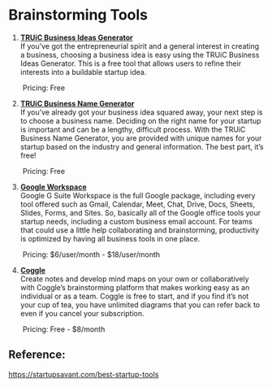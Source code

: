 # Brainstorming Tools

1. **[TRUiC Business Ideas Generator](https://howtostartanllc.com/business-ideas/business-ideas-tool)**
<br>If you’ve got the entrepreneurial spirit and a general interest in creating a business, choosing a business idea is easy using the TRUiC Business Ideas Generator. This is a free tool that allows users to refine their interests into a buildable startup idea. 

&emsp;&emsp;Pricing: Free

2. **[TRUiC Business Name Generator](https://howtostartanllc.com/business-name-generator)**
<br>If you’ve already got your business idea squared away, your next step is to choose a business name. Deciding on the right name for your startup is important and can be a lengthy, difficult process. With the TRUiC Business Name Generator, you are provided with unique names for your startup based on the industry and general information. The best part, it’s free!

&emsp;&emsp;Pricing: Free

3. **[Google Workspace](https://workspace.google.com/landing/partners/referral/gws.html?AID=13765350&PID=5628080&utm_source=sign-up&utm_medium=affiliatereferral&utm_campaign=apps-referral-program&utm_content=cj%7C13765350%7C5628080%7C5230914)**
<br>Google G Suite Workspace is the full Google package, including every tool offered such as Gmail, Calendar, Meet, Chat, Drive, Docs, Sheets, Slides, Forms, and Sites. So, basically all of the Google office tools your startup needs, including a custom business email account. For teams that could use a little help collaborating and brainstorming, productivity is optimized by having all business tools in one place. 

&emsp;&emsp;Pricing: $6/user/month - $18/user/month

4. **[Coggle](https://coggle.it/)**
<br>Create notes and develop mind maps on your own or collaboratively with Coggle’s brainstorming platform that makes working easy as an individual or as a team. Coggle is free to start, and if you find it’s not your cup of tea, you have unlimited diagrams that you can refer back to even if you cancel your subscription. 

&emsp;&emsp;Pricing: Free - $8/month

## Reference:
https://startupsavant.com/best-startup-tools
